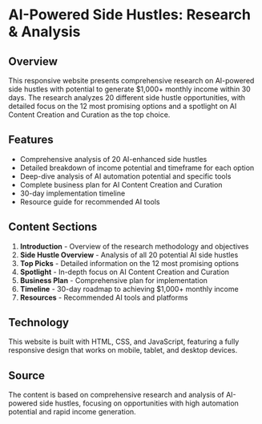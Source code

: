 # AI-Powered Side Hustles: Research & Analysis

## Overview
This responsive website presents comprehensive research on AI-powered side hustles with potential to generate $1,000+ monthly income within 30 days. The research analyzes 20 different side hustle opportunities, with detailed focus on the 12 most promising options and a spotlight on AI Content Creation and Curation as the top choice.

## Features
- Comprehensive analysis of 20 AI-enhanced side hustles
- Detailed breakdown of income potential and timeframe for each option
- Deep-dive analysis of AI automation potential and specific tools
- Complete business plan for AI Content Creation and Curation
- 30-day implementation timeline
- Resource guide for recommended AI tools

## Content Sections
1. **Introduction** - Overview of the research methodology and objectives
2. **Side Hustle Overview** - Analysis of all 20 potential AI side hustles
3. **Top Picks** - Detailed information on the 12 most promising options
4. **Spotlight** - In-depth focus on AI Content Creation and Curation
5. **Business Plan** - Comprehensive plan for implementation
6. **Timeline** - 30-day roadmap to achieving $1,000+ monthly income
7. **Resources** - Recommended AI tools and platforms

## Technology
This website is built with HTML, CSS, and JavaScript, featuring a fully responsive design that works on mobile, tablet, and desktop devices.

## Source
The content is based on comprehensive research and analysis of AI-powered side hustles, focusing on opportunities with high automation potential and rapid income generation.
